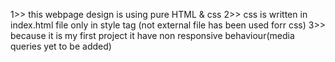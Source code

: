1>> this webpage design is using pure HTML & css
2>> css is written in index.html file only in style tag  (not external file has been used forr css)
3>> because it is my first project it have non responsive behaviour(media queries yet to be added)
